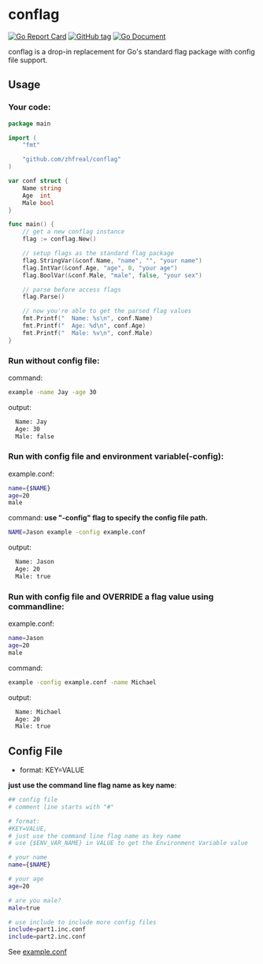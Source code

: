 # conflag

[![Go Report Card](https://goreportcard.com/badge/github.com/zhfreal/conflag?style=flat-square)](https://goreportcard.com/report/github.com/zhfreal/conflag)
[![GitHub tag](https://img.shields.io/github/v/tag/zhfreal/conflag.svg?sort=semver&style=flat-square)](https://github.com/zhfreal/conflag/releases)
[![Go Document](https://img.shields.io/badge/go-document-blue.svg?style=flat-square)](https://pkg.go.dev/github.com/zhfreal/conflag )

conflag is a drop-in replacement for Go's standard flag package with config file support.

## Usage

### Your code:
```Go
package main

import (
	"fmt"

	"github.com/zhfreal/conflag"
)

var conf struct {
	Name string
	Age  int
	Male bool
}

func main() {
	// get a new conflag instance
	flag := conflag.New()

	// setup flags as the standard flag package
	flag.StringVar(&conf.Name, "name", "", "your name")
	flag.IntVar(&conf.Age, "age", 0, "your age")
	flag.BoolVar(&conf.Male, "male", false, "your sex")

	// parse before access flags
	flag.Parse()

	// now you're able to get the parsed flag values
	fmt.Printf("  Name: %s\n", conf.Name)
	fmt.Printf("  Age: %d\n", conf.Age)
	fmt.Printf("  Male: %v\n", conf.Male)
}
```

### Run without config file:
command:
```bash
example -name Jay -age 30
```
output:
```bash
  Name: Jay
  Age: 30
  Male: false
```

### Run with config file and environment variable(-config):
example.conf:
```bash
name={$NAME}
age=20
male
```
command: **use "-config" flag to specify the config file path.**
```bash
NAME=Jason example -config example.conf
```
output:
```bash
  Name: Jason
  Age: 20
  Male: true
```

### Run with config file and OVERRIDE a flag value using commandline:
example.conf:
```bash
name=Jason
age=20
male
```
command:
```bash
example -config example.conf -name Michael
```
output:
```bash
  Name: Michael
  Age: 20
  Male: true
```

## Config File
- format: KEY=VALUE

**just use the command line flag name as key name**:

```bash
## config file
# comment line starts with "#"

# format:
#KEY=VALUE, 
# just use the command line flag name as key name
# use {$ENV_VAR_NAME} in VALUE to get the Environment Variable value

# your name
name={$NAME}

# your age
age=20

# are you male?
male=true

# use include to include more config files
include=part1.inc.conf
include=part2.inc.conf
```
See [example.conf](example/example.conf)